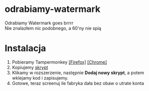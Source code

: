 # odrabiamy-watermark
Odrabiamy Watermark goes brrrr\
Nie znalazłem nic podobnego, a 60'ny nie spią

# Instalacja

1. Pobieramy Tampermonkey [[Firefox]](https://addons.mozilla.org/en-US/firefox/addon/tampermonkey/) [[Chrome]](https://chrome.google.com/webstore/detail/tampermonkey/dhdgffkkebhmkfjojejmpbldmpobfkfo?hl=pl)
3. Kopiujemy [skrypt](https://raw.githubusercontent.com/zgredinzyyy/odrabiamy-watermark/main/script.js)
4. Klikamy w rozszerzenie, następnie **Dodaj nowy skrypt**, a potem wklejamy kod i zapisujemy.
5. Gotowe, teraz screenuj ile fabryka dała bez obaw o utrate konta
